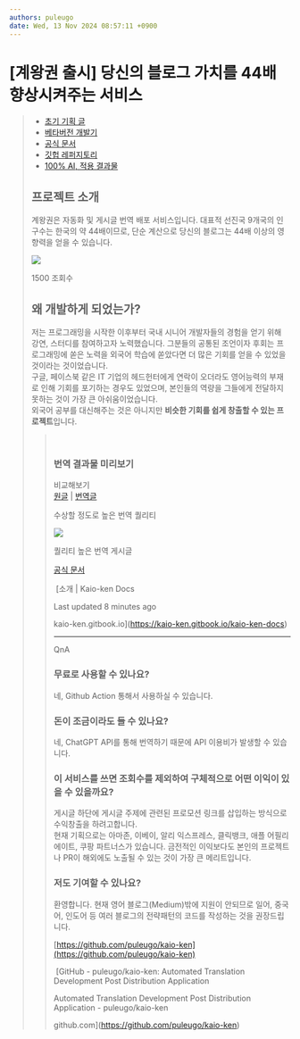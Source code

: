```yaml
---
authors: puleugo
date: Wed, 13 Nov 2024 08:57:11 +0900
---
```


# [계왕권 출시] 당신의 블로그 가치를 44배 향상시켜주는 서비스

> *   [초기 기획 글](https://puleugo.tistory.com/206)
> *   [베타버전 개발기](https://puleugo.tistory.com/210)
> *   [공식 문서](https://kaio-ken.gitbook.io/kaio-ken-docs)
> *   [깃헙 레퍼지토리](https://github.com/puleugo/kaio-ken)
> *   [100% AI, 적용 결과물](https://en.puleugo.dev/)
> 
> ## 프로젝트 소개
> 
> 계왕권은 자동화 및 게시글 번역 배포 서비스입니다. 대표적 선진국 9개국의 인구수는 한국의 약 44배이므로, 단순 계산으로 당신의 블로그는 44배 이상의 영향력을 얻을 수 있습니다.
> 
> ![](https://blog.kakaocdn.net/dn/dOyszI/btsKEGBAQWa/kQIQ0Ivamgbh5lS9SXjUp1/img.png)
> 
> 1500 조회수
> 
> ## 왜 개발하게 되었는가?
> 
> 저는 프로그래밍을 시작한 이후부터 국내 시니어 개발자들의 경험을 얻기 위해 강연, 스터디를 참여하고자 노력했습니다. 그분들의 공통된 조언이자 후회는 프로그래밍에 쏟은 노력을 외국어 학습에 쏟았다면 더 많은 기회를 얻을 수 있었을 것이라는 것이었습니다.  
> 구글, 페이스북 같은 IT 기업의 헤드헌터에게 연락이 오더라도 영어능력의 부재로 인해 기회를 포기하는 경우도 있었으며, 본인들의 역량을 그들에게 전달하지 못하는 것이 가장 큰 아쉬움이었습니다.  
> 외국어 공부를 대신해주는 것은 아니지만 **비슷한 기회를 쉽게 창출할 수 있는 프로젝트**입니다.
> 
> >  
> > 
> > ### 번역 결과물 미리보기
> > 
> > 비교해보기  
> > [원글](https://ko.puleugo.dev/206) | [번역글](https://en.puleugo.dev/your-blog-can-use-kaio-ken-fb6c4d6a15d7)
> > 
> > 수상할 정도로 높은 번역 퀄리티
> > 
> > ![](https://blog.kakaocdn.net/dn/bTpfRC/btsKEIMVBgY/4JRIXpWUBUYDVtvwxThAvk/img.png)
> > 
> > 퀄리티 높은 번역 게시글
> > 
> > [공식 문서](https://kaio-ken.gitbook.io/kaio-ken-docs)
> > 
> >  [소개 | Kaio-ken Docs
> > 
> > Last updated 8 minutes ago
> > 
> > kaio-ken.gitbook.io](https://kaio-ken.gitbook.io/kaio-ken-docs)
> > 
> > ---
> > 
> > QnA
> > 
> > ### 무료로 사용할 수 있나요?
> > 
> > 네, Github Action 통해서 사용하실 수 있습니다.
> > 
> > ### 돈이 조금이라도 들 수 있나요?
> > 
> > 네, ChatGPT API를 통해 번역하기 때문에 API 이용비가 발생할 수 있습니다.
> > 
> > ### 이 서비스를 쓰면 조회수를 제외하여 구체적으로 어떤 이익이 있을 수 있을까요?
> > 
> > 게시글 하단에 게시글 주제에 관련된 프로모션 링크를 삽입하는 방식으로 수익창출을 하려고합니다.  
> > 현재 기획으로는 아마존, 이베이, 알리 익스프레스, 클릭뱅크, 애플 어필리에이트, 쿠팡 파트너스가 있습니다. 금전적인 이익보다도 본인의 프로젝트나 PR이 해외에도 노출될 수 있는 것이 가장 큰 메리트입니다.
> > 
> > ### 저도 기여할 수 있나요?
> > 
> > 환영합니다. 현재 영어 블로그(Medium)밖에 지원이 안되므로 일어, 중국어, 인도어 등 여러 블로그의 전략패턴의 코드를 작성하는 것을 권장드립니다.
> > 
> > [https://github.com/puleugo/kaio-ken](https://github.com/puleugo/kaio-ken)
> > 
> >  [GitHub - puleugo/kaio-ken: Automated Translation Development Post Distribution Application
> > 
> > Automated Translation Development Post Distribution Application - puleugo/kaio-ken
> > 
> > github.com](https://github.com/puleugo/kaio-ken)

